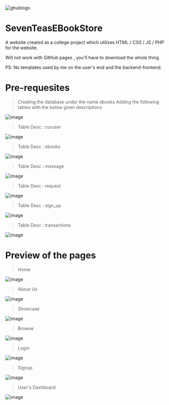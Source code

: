 ![ghublogo](https://user-images.githubusercontent.com/84863353/167596380-ee58e851-b487-420d-8996-9c0717c6cedf.png)
# SevenTeasEBookStore
A website created as a college project which utilizes HTML / CSS / JS / PHP for the website.

Will not work with GitHub pages , you'll have to download the whole thing

PS: No templates used by me on the user's end and the backend-frontend.

# Pre-requesites
> Creating the database under the name ebooks
> Adding the following tables with the below given descriptions

![image](https://user-images.githubusercontent.com/84863353/167596967-5ec6be6a-728f-4656-8f7d-af13cff0626b.png)

> Table Desc : curuser

![image](https://user-images.githubusercontent.com/84863353/167597177-5f47f2a9-b9f6-47e2-93f8-c50945da35d3.png)

> Table Desc : ebooks


![image](https://user-images.githubusercontent.com/84863353/167597256-4e8615d7-6d13-4698-af4c-cd9e724ac999.png)

> Table Desc : message


![image](https://user-images.githubusercontent.com/84863353/167597287-341718c7-f9a7-4373-be57-37ee0c4631e9.png)

> Table Desc : request


![image](https://user-images.githubusercontent.com/84863353/167597317-4317b171-5d8e-42ab-9607-7e00da8f0df2.png)

> Table Desc : sign_up


![image](https://user-images.githubusercontent.com/84863353/167597360-50f5f8ba-4213-44f5-8160-2e17df51f594.png)

> Table Desc : transactions


![image](https://user-images.githubusercontent.com/84863353/167597414-72f46b9c-088a-4d02-bd7b-ef021fd895be.png)

# Preview of the pages
> Home

![image](https://user-images.githubusercontent.com/84863353/167948463-b8dddcb1-d0e0-47f1-afff-444988bc7a24.png)

> About Us

![image](https://user-images.githubusercontent.com/84863353/167948556-d2304b65-c217-42e5-a928-08ab6a27a8fb.png)

> Showcase

![image](https://user-images.githubusercontent.com/84863353/167948575-27d8cbe0-1299-449f-97e6-755190b892d4.png)

> Browse

![image](https://user-images.githubusercontent.com/84863353/167948617-23ae4deb-5ae9-4a87-a0e2-5d2008040337.png)

> Login

![image](https://user-images.githubusercontent.com/84863353/167948647-4082dd35-92f5-46c4-8376-52955a928cea.png)

> Signup

![image](https://user-images.githubusercontent.com/84863353/167948780-8bf4052d-0127-46eb-8259-80f68721c7e7.png)

> User's Dashboard

![image](https://user-images.githubusercontent.com/84863353/167948821-fc2dec91-ad70-4bc1-86bb-2a2738ef8a2b.png)


